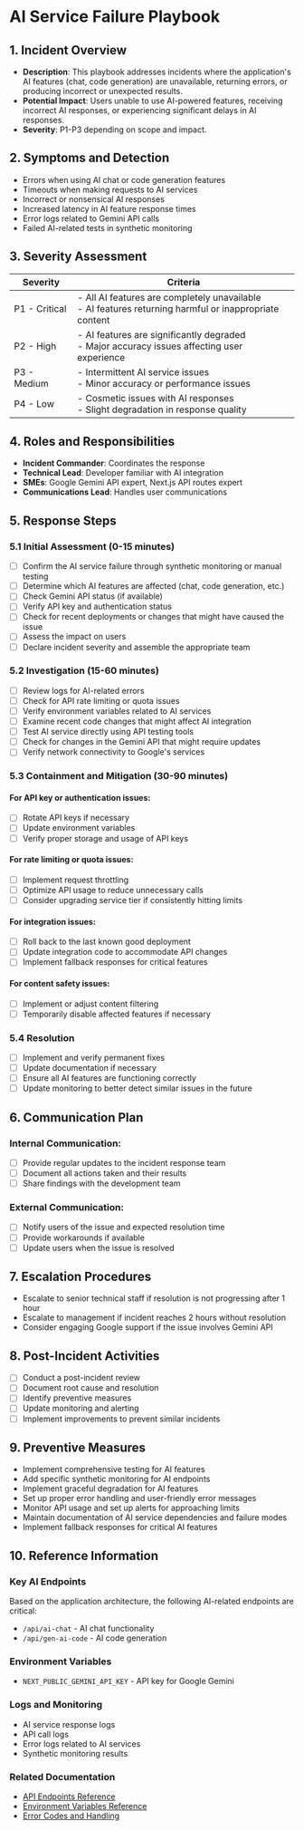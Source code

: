 # AI Service Failure Playbook

## 1. Incident Overview

- **Description**: This playbook addresses incidents where the application's AI features (chat, code generation) are unavailable, returning errors, or producing incorrect or unexpected results.
- **Potential Impact**: Users unable to use AI-powered features, receiving incorrect AI responses, or experiencing significant delays in AI responses.
- **Severity**: P1-P3 depending on scope and impact.

## 2. Symptoms and Detection

- Errors when using AI chat or code generation features
- Timeouts when making requests to AI services
- Incorrect or nonsensical AI responses
- Increased latency in AI feature response times
- Error logs related to Gemini API calls
- Failed AI-related tests in synthetic monitoring

## 3. Severity Assessment

| Severity | Criteria |
|----------|----------|
| P1 - Critical | - All AI features are completely unavailable<br>- AI features returning harmful or inappropriate content |
| P2 - High | - AI features are significantly degraded<br>- Major accuracy issues affecting user experience |
| P3 - Medium | - Intermittent AI service issues<br>- Minor accuracy or performance issues |
| P4 - Low | - Cosmetic issues with AI responses<br>- Slight degradation in response quality |

## 4. Roles and Responsibilities

- **Incident Commander**: Coordinates the response
- **Technical Lead**: Developer familiar with AI integration
- **SMEs**: Google Gemini API expert, Next.js API routes expert
- **Communications Lead**: Handles user communications

## 5. Response Steps

### 5.1 Initial Assessment (0-15 minutes)

- [ ] Confirm the AI service failure through synthetic monitoring or manual testing
- [ ] Determine which AI features are affected (chat, code generation, etc.)
- [ ] Check Gemini API status (if available)
- [ ] Verify API key and authentication status
- [ ] Check for recent deployments or changes that might have caused the issue
- [ ] Assess the impact on users
- [ ] Declare incident severity and assemble the appropriate team

### 5.2 Investigation (15-60 minutes)

- [ ] Review logs for AI-related errors
- [ ] Check for API rate limiting or quota issues
- [ ] Verify environment variables related to AI services
- [ ] Examine recent code changes that might affect AI integration
- [ ] Test AI service directly using API testing tools
- [ ] Check for changes in the Gemini API that might require updates
- [ ] Verify network connectivity to Google's services

### 5.3 Containment and Mitigation (30-90 minutes)

#### For API key or authentication issues:
- [ ] Rotate API keys if necessary
- [ ] Update environment variables
- [ ] Verify proper storage and usage of API keys

#### For rate limiting or quota issues:
- [ ] Implement request throttling
- [ ] Optimize API usage to reduce unnecessary calls
- [ ] Consider upgrading service tier if consistently hitting limits

#### For integration issues:
- [ ] Roll back to the last known good deployment
- [ ] Update integration code to accommodate API changes
- [ ] Implement fallback responses for critical features

#### For content safety issues:
- [ ] Implement or adjust content filtering
- [ ] Temporarily disable affected features if necessary

### 5.4 Resolution

- [ ] Implement and verify permanent fixes
- [ ] Update documentation if necessary
- [ ] Ensure all AI features are functioning correctly
- [ ] Update monitoring to better detect similar issues in the future

## 6. Communication Plan

### Internal Communication:
- [ ] Provide regular updates to the incident response team
- [ ] Document all actions taken and their results
- [ ] Share findings with the development team

### External Communication:
- [ ] Notify users of the issue and expected resolution time
- [ ] Provide workarounds if available
- [ ] Update users when the issue is resolved

## 7. Escalation Procedures

- Escalate to senior technical staff if resolution is not progressing after 1 hour
- Escalate to management if incident reaches 2 hours without resolution
- Consider engaging Google support if the issue involves Gemini API

## 8. Post-Incident Activities

- [ ] Conduct a post-incident review
- [ ] Document root cause and resolution
- [ ] Identify preventive measures
- [ ] Update monitoring and alerting
- [ ] Implement improvements to prevent similar incidents

## 9. Preventive Measures

- Implement comprehensive testing for AI features
- Add specific synthetic monitoring for AI endpoints
- Implement graceful degradation for AI features
- Set up proper error handling and user-friendly error messages
- Monitor API usage and set up alerts for approaching limits
- Maintain documentation of AI service dependencies and failure modes
- Implement fallback responses for critical AI features

## 10. Reference Information

### Key AI Endpoints

Based on the application architecture, the following AI-related endpoints are critical:

- `/api/ai-chat` - AI chat functionality
- `/api/gen-ai-code` - AI code generation

### Environment Variables

- `NEXT_PUBLIC_GEMINI_API_KEY` - API key for Google Gemini

### Logs and Monitoring

- AI service response logs
- API call logs
- Error logs related to AI services
- Synthetic monitoring results

### Related Documentation

- [API Endpoints Reference](../reference/api-endpoints.md)
- [Environment Variables Reference](../reference/environment-variables.md)
- [Error Codes and Handling](../reference/error-codes.md)
